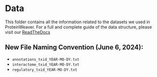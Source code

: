 # Data
This folder contains all the information related to the datasets we used in ProteinWeaver. For a full and complete guide of the data structure, please visit our [ReadTheDocs](https://reed-compbio.github.io/protein-weaver/data-version/)

## New File Naming Convention (June 6, 2024):
- `annotations_txid_YEAR-MO-DY.txt`
- `interactome_txid_YEAR-MO-DY.txt`
- `regulatory_txid_YEAR-MO-DY.txt`